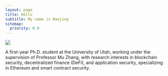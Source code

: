 ```yaml
---
layout: page
title: Hello
subtitle: My name is Wanjing
sitemap:
  priority: 0.9
---
```


<img src="{{ '/assets/img/pudhina.jpg' | prepend: site.baseurl }}" id="about-img">

<div id="describe-text">
	<p> A first-year Ph.D. student at the University of Utah, working under the supervision of Professor Mu Zhang, with research interests in blockchain security, decentralized finance (DeFi), and application security, specializing in Ethereum and smart contract security.</p>
</div>